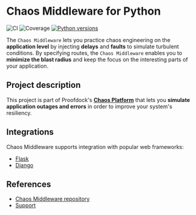 # Chaos Middleware for Python

![CI](https://github.com/proofdock/chaos-middleware-python/workflows/CI/badge.svg?branch=master)
![Coverage](https://codecov.io/gh/proofdock/chaos-middleware-python/branch/master/graph/badge.svg)
[![Python versions](https://img.shields.io/pypi/pyversions/proofdock-chaos-middleware-python.svg)](https://www.python.org/)

The ``Chaos Middleware`` lets you practice chaos engineering on the **application level** by injecting **delays** and **faults** to simulate turbulent conditions. By specifying routes, the ``Chaos Middleware`` enables you to **minimize the blast radius** and keep the focus on the interesting parts of your application.

## Project description

This project is part of Proofdock's [**Chaos Platform**][proofdock] that lets you **simulate application outages and errors** in order to improve your system's resiliency.

## Integrations

Chaos Middleware supports integration with popular web frameworks:
- [Flask][flask_integration]
- [Django][django_integration]

## References

- [Chaos Middleware repository][proofdock_middleware_repo]
- [Support][proofdock_support]

[proofdock]: https://proofdock.io/
[proofdock_support]: https://github.com/proofdock/chaos-support/
[proofdock_middleware_repo]: https://github.com/proofdock/chaos-middleware-python
[flask_integration]: ./src/contrib-flask
[django_integration]: ./src/contrib-django
